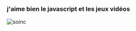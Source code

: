 ### j'aime bien le javascript et les jeux vidéos 
<img src="https://i.gifer.com/origin/b5/b53732834ed27ae371ac0141867a3924_w200.gif" alt="soinc"/>
<!--
**zinabfs/zinabfs** is a ✨ _special_ ✨ repository because its `README.md` (this file) appears on your GitHub profile.

Here are some ideas to get you started:

- 🔭 I’m currently working on ...
- 🌱 I’m currently learning ...
- 👯 I’m looking to collaborate on ...
- 🤔 I’m looking for help with ...
- 💬 Ask me about ...
- 📫 How to reach me: ...
- 😄 Pronouns: ...
- ⚡ Fun fact: ...
-->
